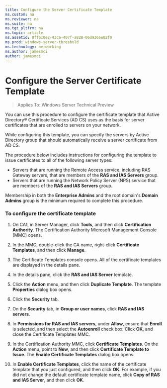 ```yaml
---
title: Configure the Server Certificate Template
ms.custom: na
ms.reviewer: na
ms.suite: na
ms.tgt_pltfrm: na
ms.topic: article
ms.assetid: 8ff610e2-43ca-407f-a828-06d9366e02f0
ms.prod: windows-server-threshold
ms.technology: networking
ms.author: jamesmci
author: jamesmci
---
```

# Configure the Server Certificate Template

>Applies To: Windows Server Technical Preview

You can use this procedure to configure the certificate template that Active Directory&reg; Certificate Services (AD CS) uses as the basis for server certificates that are enrolled to servers on your network.  
  
While configuring this template, you can specify the servers by Active Directory group that should automatically receive a server certificate from AD CS.   
  
The procedure below includes instructions for configuring the template to issue certificates to all of the following server types:  
  
- Servers that are running the Remote Access service, including RAS Gateway servers, that are members of the **RAS and IAS Servers** group.  
- Servers that are running the Network Policy Server (NPS) service that are members of the **RAS and IAS Servers** group.  
  
Membership in both the **Enterprise Admins** and the root domain's **Domain Admins** group is the minimum required to complete this procedure.  
  
### To configure the certificate template  
  
1.  On CA1, in Server Manager, click **Tools**, and then click **Certification Authority**. The Certification Authority Microsoft Management Console (MMC) opens.  
  
2.  In the MMC, double-click the CA name, right-click **Certificate Templates**, and then click **Manage**.  
  
3.  The Certificate Templates console opens. All of the certificate templates are displayed in the details pane.  
  
4.  In the details pane, click the **RAS and IAS Server** template.  
  
5.  Click the **Action** menu, and then click **Duplicate Template**. The template **Properties** dialog box opens.  
  
6.  Click the **Security** tab.   
  
7.  On the **Security** tab, in **Group or user names**, click **RAS and IAS servers**.  
  
8.  In **Permissions for RAS and IAS servers**, under **Allow**, ensure that **Enroll** is selected, and then select the **Autoenroll** check box. Click **OK**, and close the Certificate Templates MMC.  
  
9.  In the Certification Authority MMC, click **Certificate Templates**. On the **Action** menu, point to **New**, and then click **Certificate Template to Issue**. The **Enable Certificate Templates** dialog box opens.  
  
10. In **Enable Certificate Templates**, click the name of the certificate template that you just configured, and then click **OK**. For example, if you did not change the default certificate template name, click **Copy of RAS and IAS Server**, and then click **OK**.  
  


